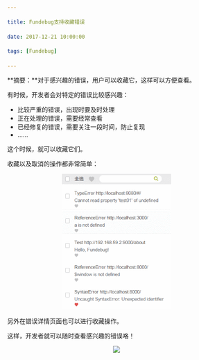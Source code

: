 ```yaml
---

title: Fundebug支持收藏错误

date: 2017-12-21 10:00:00

tags: [Fundebug]

---
```


**摘要：**对于感兴趣的错误，用户可以收藏它，这样可以方便查看。

<!-- more -->

有时候，开发者会对特定的错误比较感兴趣：

- 比较严重的错误，出现时要及时处理
- 正在处理的错误，需要经常查看
- 已经修复的错误，需要关注一段时间，防止复现
- ......

这个时候，就可以收藏它们。

收藏以及取消的操作都非常简单：

<div style="text-align: center;">
<img style="width:50%;" src="fundebug-support-collecting-errors/collect.gif" />
</div>

另外在错误详情页面也可以进行收藏操作。

这样，开发者就可以随时查看感兴趣的错误咯！

<div style="text-align: center;">
<img style="width:30%;" src="https://blog.fundebug.com/images/qq_bug.JPG" />
</div>